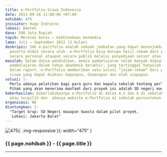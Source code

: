 ```yaml
---
title: e-Portfolio Siswa Indonesia
date: 2011-09-16 11:08:00 +07:00
nohibah: 475
inisiator: Hugo Indratno
lokasi: Banten
dana: 500 Juta Rupiah
topik: Meretas batas – kebhinekaan bermedia
lama: Juli – September 2012 (3 bulan)
deskripsi: Ide e-portfolio adalah sebuah jembatan yang dapat menunjukkan perkembangan
  peserta didik secara utuh. e-Portfolio bisa berupa hasil rekam dari pencapaian siswa
  secara personal ataupun secara publik melalui penyediaan server atau website.
masalah: Dalam dunia pendidikan, media pembelajaran telah banyak dibuat. Ketika satu
  pembelajaran dalam tahun akademik berakhir, yang tertinggal hanyalah nilai-nilai
  dalam raport. e-Portfolio memberikan satu solusi “jejak-rekam” dari pembelajaran
  siswa yang dapat diakses kapanpun, dimanapun dan oleh siapapun.
solusi: |-
  Perlu adanya pelatihan bagi para guru dan kepala sekolah tentang perlunya “jejak-rekam” dari pencapaian siswa. Langkah awal adalah memberikan penyegaran terhadap makna pembelajaran dan pencapaian bagi para guru dan kepala sekolah. Langkah berikutnya adalah memberikan fasilitas e-portfolio kepada sekolah yang akan dipergunakan oleh para siswa dengan bimbingan guru.
  Pihak yang akan menerima manfaat dari proyek ini adalah SD negeri mauapun swasta dalam pilot proyek di Jakarta Barat
keberhasilan: Diberlakukannya e-Portfolio di kelas 4,5 dan 6 di sekolah percontohan
  atau terpilih dan  adanya website e-Portfolio di sekolah percontohan atau terpilih.
organisasi: NA
diuntungkan: |-
  "Target Grup: SD Negeri mauapun Swasta dalam pilot proyek.
   Lokasi: Jakarta Barat"
---
```


![475](/static/img/hibahcmb/475.png){: .img-responsive }{: width="475" }

### {{ page.nohibah }} - {{ page.title }}

---
